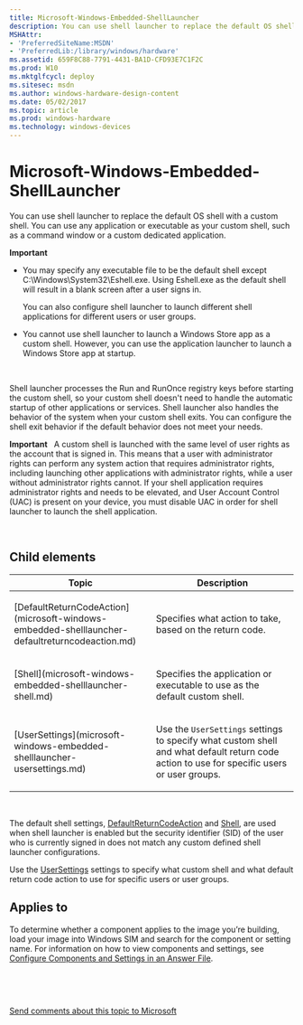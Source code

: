 ```yaml
---
title: Microsoft-Windows-Embedded-ShellLauncher
description: You can use shell launcher to replace the default OS shell with a custom shell.
MSHAttr:
- 'PreferredSiteName:MSDN'
- 'PreferredLib:/library/windows/hardware'
ms.assetid: 659F8C88-7791-4431-BA1D-CFD93E7C1F2C
ms.prod: W10
ms.mktglfcycl: deploy
ms.sitesec: msdn
ms.author: windows-hardware-design-content
ms.date: 05/02/2017
ms.topic: article
ms.prod: windows-hardware
ms.technology: windows-devices
---
```


# Microsoft-Windows-Embedded-ShellLauncher


You can use shell launcher to replace the default OS shell with a custom shell. You can use any application or executable as your custom shell, such as a command window or a custom dedicated application.

**Important**  
-   You may specify any executable file to be the default shell except C:\\Windows\\System32\\Eshell.exe. Using Eshell.exe as the default shell will result in a blank screen after a user signs in.

    You can also configure shell launcher to launch different shell applications for different users or user groups.

-   You cannot use shell launcher to launch a Windows Store app as a custom shell. However, you can use the application launcher to launch a Windows Store app at startup.

 

Shell launcher processes the Run and RunOnce registry keys before starting the custom shell, so your custom shell doesn't need to handle the automatic startup of other applications or services. Shell launcher also handles the behavior of the system when your custom shell exits. You can configure the shell exit behavior if the default behavior does not meet your needs.

**Important**  
A custom shell is launched with the same level of user rights as the account that is signed in. This means that a user with administrator rights can perform any system action that requires administrator rights, including launching other applications with administrator rights, while a user without administrator rights cannot. If your shell application requires administrator rights and needs to be elevated, and User Account Control (UAC) is present on your device, you must disable UAC in order for shell launcher to launch the shell application.

 

## Child elements


<table>
<colgroup>
<col width="50%" />
<col width="50%" />
</colgroup>
<thead>
<tr class="header">
<th>Topic</th>
<th>Description</th>
</tr>
</thead>
<tbody>
<tr class="odd">
<td><p>[DefaultReturnCodeAction](microsoft-windows-embedded-shelllauncher-defaultreturncodeaction.md)</p></td>
<td><p>Specifies what action to take, based on the return code.</p></td>
</tr>
<tr class="even">
<td><p>[Shell](microsoft-windows-embedded-shelllauncher-shell.md)</p></td>
<td><p>Specifies the application or executable to use as the default custom shell.</p></td>
</tr>
<tr class="odd">
<td><p>[UserSettings](microsoft-windows-embedded-shelllauncher-usersettings.md)</p></td>
<td><p>Use the <code>UserSettings</code> settings to specify what custom shell and what default return code action to use for specific users or user groups.</p></td>
</tr>
</tbody>
</table>

 

The default shell settings, [DefaultReturnCodeAction](microsoft-windows-embedded-shelllauncher-defaultreturncodeaction.md) and [Shell](microsoft-windows-embedded-shelllauncher-shell.md), are used when shell launcher is enabled but the security identifier (SID) of the user who is currently signed in does not match any custom defined shell launcher configurations.

Use the [UserSettings](microsoft-windows-embedded-shelllauncher-usersettings.md) settings to specify what custom shell and what default return code action to use for specific users or user groups.

## Applies to


To determine whether a component applies to the image you’re building, load your image into Windows SIM and search for the component or setting name. For information on how to view components and settings, see [Configure Components and Settings in an Answer File](https://msdn.microsoft.com/library/windows/hardware/dn915078).

 

 

[Send comments about this topic to Microsoft](mailto:wsddocfb@microsoft.com?subject=Documentation%20feedback%20%5Bp_unattend\p_unattend%5D:%20Microsoft-Windows-Embedded-ShellLauncher%20%20RELEASE:%20%2810/3/2016%29&body=%0A%0APRIVACY%20STATEMENT%0A%0AWe%20use%20your%20feedback%20to%20improve%20the%20documentation.%20We%20don't%20use%20your%20email%20address%20for%20any%20other%20purpose,%20and%20we'll%20remove%20your%20email%20address%20from%20our%20system%20after%20the%20issue%20that%20you're%20reporting%20is%20fixed.%20While%20we're%20working%20to%20fix%20this%20issue,%20we%20might%20send%20you%20an%20email%20message%20to%20ask%20for%20more%20info.%20Later,%20we%20might%20also%20send%20you%20an%20email%20message%20to%20let%20you%20know%20that%20we've%20addressed%20your%20feedback.%0A%0AFor%20more%20info%20about%20Microsoft's%20privacy%20policy,%20see%20http://privacy.microsoft.com/default.aspx. "Send comments about this topic to Microsoft")




